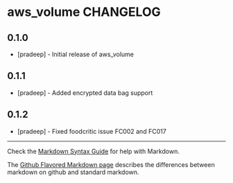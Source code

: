 aws_volume CHANGELOG
====================

0.1.0
-----
- [pradeep] - Initial release of aws_volume

0.1.1
-----
- [pradeep] - Added encrypted data bag support

0.1.2
-----
- [pradeep] - Fixed foodcritic issue FC002 and FC017

- - -
Check the [Markdown Syntax Guide](http://daringfireball.net/projects/markdown/syntax) for help with Markdown.

The [Github Flavored Markdown page](http://github.github.com/github-flavored-markdown/) describes the differences between markdown on github and standard markdown.
